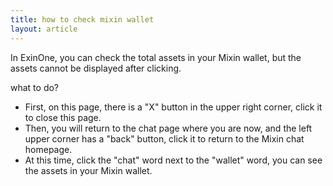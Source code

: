 ```yaml
---
title: how to check mixin wallet
layout: article
---
```


In ExinOne, you can check the total assets in your Mixin wallet, but the assets cannot be displayed after clicking.

what to do?

- First, on this page, there is a "X" button in the upper right corner, click it to close this page.
- Then, you will return to the chat page where you are now, and the left upper corner has a "back" button, click it to return to the Mixin chat homepage.
- At this time, click the "chat" word next to the "wallet" word, you can see the assets in your Mixin wallet.

